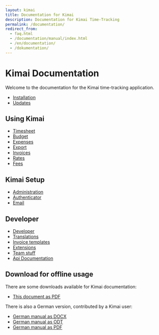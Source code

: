 ```yaml
---
layout: kimai
title: Documentation for Kimai
description: Documentation for Kimai Time-Tracking
permalink: /documentation/
redirect_from:
  - faq.html
  - /documentation/manual/index.html
  - /en/documentation/
  - /dokumentation/
---
```


# Kimai Documentation

Welcome to the documentation for the Kimai time-tracking application.

* [Installation](installation/)
* [Updates](updates/)

## Using Kimai

* [Timesheet](timesheet/)
* [Budget](budget/)
* [Expenses](expenses/)
* [Export](export/)
* [Invoices](invoices/)
* [Rates](rates/)
* [Fees](fees/)

## Kimai Setup
* [Administration](administration/)
* [Authenticator](authenticator/)
* [Email](email/)

## Developer

* [Developer](developer/)
* [Translations](translations/)
* [Invoice templates](invoice-templates/)
* [Extensions](extensions/)
* [Team stuff](team/)
* [Api Documentation](api/)

## Download for offline usage

There are some downloads available for Kimai documentation:

* [This document as PDF](https://github.com/kimai/manuals/raw/master/documentation.pdf)

There is also a German version, contributed by a  Kimai user:

* [German manual as DOCX](https://github.com/kimai/manuals/blob/master/Kimai%20Zeiterfassung%20Benutzerhandbuch.docx?raw=true)
* [German manual as ODT](https://github.com/kimai/manuals/blob/master/Kimai%20Zeiterfassung%20Benutzerhandbuch.odt?raw=true)
* [German manual as PDF](https://github.com/kimai/manuals/blob/master/Kimai%20Zeiterfassung%20Benutzerhandbuch_deutsch_final.pdf?raw=true)
